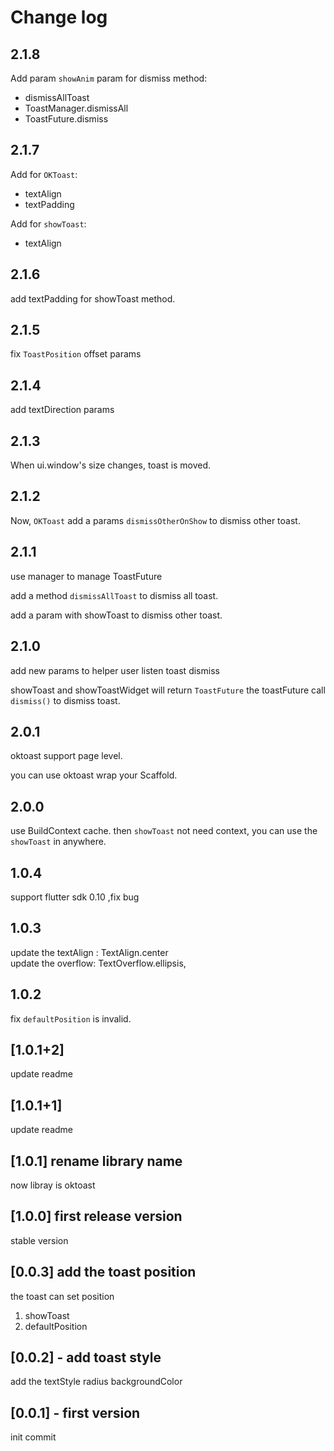 # Change log

## 2.1.8

Add param `showAnim` param for dismiss method:

- dismissAllToast
- ToastManager.dismissAll
- ToastFuture.dismiss

## 2.1.7

Add for `OKToast`:

- textAlign
- textPadding

Add for `showToast`:

- textAlign

## 2.1.6

add textPadding for showToast method.

## 2.1.5

fix `ToastPosition` offset params

## 2.1.4

add textDirection params

## 2.1.3

When ui.window's size changes, toast is moved.

## 2.1.2

Now, `OKToast` add a params `dismissOtherOnShow` to dismiss other toast.

## 2.1.1

use manager to manage ToastFuture

add a method `dismissAllToast` to dismiss all toast.

add a param with showToast to dismiss other toast.

## 2.1.0

add new params to helper user listen toast dismiss

showToast and showToastWidget will return `ToastFuture` the toastFuture call `dismiss()` to dismiss toast.

## 2.0.1

oktoast support page level.

you can use oktoast wrap your Scaffold.

## 2.0.0

use BuildContext cache. then `showToast` not need context, you can use the `showToast` in anywhere.

## 1.0.4

support flutter sdk 0.10 ,fix bug

## 1.0.3

update the textAlign : TextAlign.center  
update the overflow: TextOverflow.ellipsis,

## 1.0.2

fix `defaultPosition` is invalid.

## [1.0.1+2]

update readme

## [1.0.1+1]

update readme

## [1.0.1] rename library name

now libray is oktoast

## [1.0.0] first release version

stable version

## [0.0.3] add the toast position

the toast can set position

1. showToast
2. defaultPosition

## [0.0.2] - add toast style

add the textStyle
radius
backgroundColor

## [0.0.1] - first version

init commit
